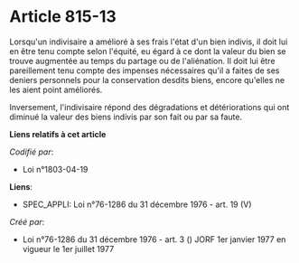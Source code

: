 # Article 815-13

Lorsqu'un indivisaire a amélioré à ses frais l'état d'un bien indivis, il doit lui en être tenu compte selon l'équité, eu
égard à ce dont la valeur du bien se trouve augmentée au temps du partage ou de l'aliénation. Il doit lui être pareillement
tenu compte des impenses nécessaires qu'il a faites de ses deniers personnels pour la conservation desdits biens, encore
qu'elles ne les aient point améliorés.

Inversement, l'indivisaire répond des dégradations et détériorations qui ont diminué la valeur des biens indivis par son fait
ou par sa faute.

**Liens relatifs à cet article**

_Codifié par_:

  - Loi n°1803-04-19

**Liens**:

  - SPEC_APPLI: Loi n°76-1286 du 31 décembre 1976 - art. 19 (V)

_Créé par_:

  - Loi n°76-1286 du 31 décembre 1976 - art. 3 () JORF 1er janvier 1977 en vigueur le 1er juillet 1977
